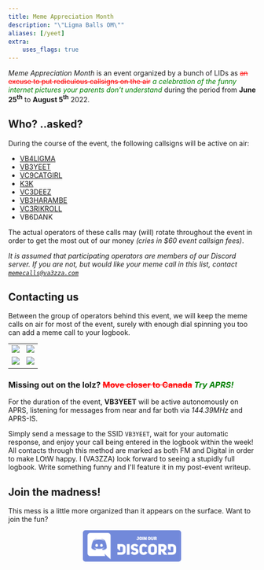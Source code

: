 ```yaml
---
title: Meme Appreciation Month
description: "\"Ligma Balls OM\""
aliases: [/yeet]
extra:
    uses_flags: true
---
```


*Meme Appreciation Month* is an event organized by a bunch of <a class="hover-help" title="..really? (Licensed IDiot)">LID</a>s as <span style="color:red;">~~an excuse to put rediculous callsigns on the air~~</span> <span style="color:green;">*a celebration of the funny internet pictures your parents don't understand*</span> during the period from **June 25<sup>th</sup>** to **August 5<sup>th</sup>** 2022.

## Who? <span class="small gray">..asked?</span>

During the course of the event, the following callsigns will be active on air: 

- <span class="fi fi-ca"></span> [VB4LIGMA](https://www.qrz.com/db/VB4LIGMA?utm_source=va3zza&utm_medium=blog&utm_campaign=meme_month_2022)
- <span class="fi fi-ca"></span> [VB3YEET](https://www.qrz.com/db/VB3YEET?utm_source=va3zza&utm_medium=blog&utm_campaign=meme_month_2022)
- <span class="fi fi-ca"></span> [VC9CATGIRL](https://www.qrz.com/db/VC9CATGIRL?utm_source=va3zza&utm_medium=blog&utm_campaign=meme_month_2022)
- <span class="fi fi-us"></span> [K3K](https://www.qrz.com/db/K3K?utm_source=va3zza&utm_medium=blog&utm_campaign=meme_month_2022)
- <span class="fi fi-ca"></span> [VC3DEEZ](https://www.qrz.com/db/VC3DEEZ?utm_source=va3zza&utm_medium=blog&utm_campaign=meme_month_2022)
- <span class="fi fi-ca"></span> [VB3HARAMBE](https://www.qrz.com/db/VB3HARAMBE)
- <span class="fi fi-ca"></span> [VC3RIKROLL](https://www.qrz.com/db/VC3RIKROLL?utm_source=va3zza&utm_medium=blog&utm_campaign=meme_month_2022)
- <span class="fi fi-ca"></span> VB6DANK <!-- [VB6DANK](https://www.qrz.com/db/VB6DANK?utm_source=va3zza&utm_medium=blog&utm_campaign=meme_month_2022) -->

The actual operators of these calls may <span class="gray">(will)</span> rotate throughout the event in order to get the most out of our money <span class="gray">*(cries in $60 event callsign fees)*</span>.

*It is assumed that participating operators are members of our Discord server. If you are not, but would like your meme call in this list, contact [`memecalls@va3zza.com`](mailto:memecalls@va3zza.com)*

## Contacting us

Between the group of operators behind this event, we will keep the meme calls on air for most of the event, surely with enough dial spinning you too can add a meme call to your logbook.

<table><tr>
<td><img src="https://hamalert.org/myspot?c=VB4LIGMA&amp;h=6be3639c81ef39f6&amp;a=12" srcset="https://hamalert.org/myspot?c=VB4LIGMA&amp;h=6be3639c81ef39f6&amp&amp;hr=1&amp;a=12 2x"></td>
<td><img src="https://hamalert.org/myspot?c=VB3YEET&amp;h=43adad96f1c09138&amp;a=12" srcset="https://hamalert.org/myspot?c=VB3YEET&amp;h=43adad96f1c09138&amp;hr=1&amp;a=12 2x"></td>
</tr><tr>
<td><img src="https://hamalert.org/myspot?c=VC9CATGIRL&amp;h=976e9f7f1a40bfbc&amp;a=12" srcset="https://hamalert.org/myspot?c=VC9CATGIRL&amp;h=976e9f7f1a40bfbc&amp;hr=1&amp;a=12 2x"></td>
<td><img src="https://hamalert.org/myspot?c=VB3HARAMBE&amp;h=227ae1c093e9208c&amp;a=12" srcset="https://hamalert.org/myspot?c=VB3HARAMBE&amp;h=227ae1c093e9208c&amp;hr=1&amp;a=12 2x"></td>
</tr></table>

### Missing out on the lolz? <span style="color:red;">~~Move closer to Canada~~</span> <span style="color:green;">*Try APRS!*</span>

For the duration of the event, **VB3YEET** will be active autonomously on APRS, listening for messages from near and far both via *144.39MHz* and APRS-IS.

Simply send a message to the SSID `VB3YEET`, wait for your automatic response, and enjoy your call being entered in the logbook within the week! All contacts through this method are marked as both FM and Digital in order to make LOtW happy. I (VA3ZZA) look forward to seeing a stupidly full logbook. Write something funny and I'll feature it in my post-event writeup.

## Join the madness!

This mess is a little more organized than it appears on the surface. Want to join the fun?

[<center><img class="hover-shadow" src="/images/join-our-discord.png" alt="Join our Discord server" style="max-width:200px;border-radius:5px;"></center>](https://discord.gg/y3yMfPPtdX)

<script type="application/ld+json">
{
    "@type": "BroadcastEvent",
    "name": "Meme Appreciation Month",
    "startDate": "2022-06-25",
    "endDate": "2022-08-05",
    "isAccessibleForFree": true,
    "publishedOn": [
        {
            "@type": "RadioBroadcastService",
            "broadcastDisplayName": "VB4LIGMA",
            "callSign": "VB4LIGMA",
            "isLanguage": "en",
            "category": "Amateur Radio",
            "sameAs": [
                "https://www.qrz.com/db/VB4LIGMA",
                "https://dxnews.com/forum/forum/special-event-stations/41657-vb4ligma-canada",
                "https://apc-cap.ic.gc.ca/pls/apc_anon/query_spev$.startup"
            ]
        },
        {
            "@type": "RadioBroadcastService",
            "broadcastDisplayName": "VB3YEET",
            "callSign": "VB3YEET",
            "isLanguage": "en",
            "category": "Amateur Radio",
            "sameAs": [
                "https://www.qrz.com/db/VB3YEET",
                "https://apc-cap.ic.gc.ca/pls/apc_anon/query_spev$.startup"
            ]
        },
        {
            "@type": "RadioBroadcastService",
            "broadcastDisplayName": "VC9CATGIRL",
            "callSign": "VC9CATGIRL",
            "isLanguage": "en",
            "category": "Amateur Radio",
            "sameAs": [
                "https://www.qrz.com/db/VC9CATGIRL",
                "https://apc-cap.ic.gc.ca/pls/apc_anon/query_spev$.startup"
            ]
        },
        {
            "@type": "RadioBroadcastService",
            "broadcastDisplayName": "K3K",
            "callSign": "K3K",
            "isLanguage": "en",
            "category": "Amateur Radio",
            "sameAs": [
                "https://www.qrz.com/db/K3K"
            ]
        },
        {
            "@type": "RadioBroadcastService",
            "broadcastDisplayName": "VC3DEEZ",
            "callSign": "VC3DEEZ",
            "isLanguage": "en",
            "category": "Amateur Radio",
            "sameAs": [
                "https://www.qrz.com/db/VC3DEEZ"
            ]
        },
        {
            "@type": "RadioBroadcastService",
            "broadcastDisplayName": "VB6DANK",
            "callSign": "VB6DANK",
            "isLanguage": "en",
            "category": "Amateur Radio",
            "sameAs": [
                "https://www.qrz.com/db/VB6DANK",
                "https://apc-cap.ic.gc.ca/pls/apc_anon/query_spev$.startup"
            ]
        },
        {
            "@type": "RadioBroadcastService",
            "broadcastDisplayName": "VC3RIKROLL",
            "callSign": "VC3RIKROLL",
            "isLanguage": "en",
            "category": "Amateur Radio",
            "sameAs": [
                "https://www.qrz.com/db/VC3RIKROLL",
                "https://apc-cap.ic.gc.ca/pls/apc_anon/query_spev$.startup"
            ]
        },
        {
            "@type": "RadioBroadcastService",
            "broadcastDisplayName": "VB3HARAMBE",
            "callSign": "VB3HARAMBE",
            "isLanguage": "en",
            "category": "Amateur Radio",
            "sameAs": [
                "https://www.qrz.com/db/VB3HARAMBE",
                "https://apc-cap.ic.gc.ca/pls/apc_anon/query_spev$.startup"
            ]
        }
    ]
}
</script>
